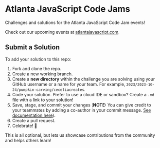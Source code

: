 # Atlanta JavaScript Code Jams

Challenges and solutions for the Atlanta JavaScript Code Jam events!

Check out our upcoming events at [atlantajavascript.com](http://atlantajavascript.com).

## Submit a Solution

To add your solution to this repo:

1. Fork and clone the repo.
2. Create a new working branch.
3. Create a **new directory** within the challenge you are solving using your GitHub username or a name for your team. For example, `2023/2023-10-24/pumpkin-carving/ceceliacreates`.
4. Code your solution. Prefer to use a cloud IDE or sandbox? Create a `.md` file with a link to your solution!
5. Save, stage, and commit your changes (**NOTE:** You can give credit to your teammates by adding a co-author in your commit message. [See documentation here](https://docs.github.com/en/pull-requests/committing-changes-to-your-project/creating-and-editing-commits/creating-a-commit-with-multiple-authors)).
6. Create a pull request.
7. Celebrate! 🥳

This is all optional, but lets us showcase contributions from the community and helps others learn!
